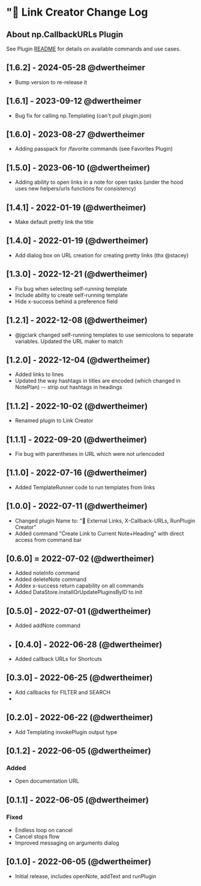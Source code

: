# "🧩 Link Creator Change Log

## About np.CallbackURLs Plugin

See Plugin [README](https://github.com/NotePlan/plugins/blob/main/np.CallbackURLs/README.md) for details on available commands and use cases.

## [1.6.2] - 2024-05-28 @dwertheimer

- Bump version to re-release it

## [1.6.1] - 2023-09-12 @dwertheimer

- Bug fix for calling np.Templating (can't pull plugin.json)

## [1.6.0] - 2023-08-27 @dwertheimer

- Adding passpack for /favorite commands (see Favorites Plugin)

## [1.5.0] - 2023-06-10 (@dwertheimer)

- Adding ability to open links in a note for open tasks (under the hood uses new helpers/urls functions for consistency)

## [1.4.1] - 2022-01-19 (@dwertheimer)

- Make default pretty link the title

## [1.4.0] - 2022-01-19 (@dwertheimer)

- Add dialog box on URL creation for creating pretty links (thx @stacey)

## [1.3.0] - 2022-12-21 (@dwertheimer)

- Fix bug when selecting self-running template
- Include ability to create self-running template
- Hide x-success behind a preference field

## [1.2.1] - 2022-12-08 (@dwertheimer)

- @jgclark changed self-running templates to use semicolons to separate variables. Updated the URL maker to match

## [1.2.0] - 2022-12-04 (@dwertheimer)

- Added links to lines
- Updated the way hashtags in titles are encoded (which changed in NotePlan) -- strip out hashtags in headings

## [1.1.2] - 2022-10-02 (@dwertheimer)

- Renamed plugin to Link Creator

## [1.1.1] - 2022-09-20 (@dwertheimer)

- Fix bug with parentheses in URL which were not urlencoded

## [1.1.0] - 2022-07-16 (@dwertheimer)

- Added TemplateRunner code to run templates from links
  
## [1.0.0] - 2022-07-11 (@dwertheimer)

- Changed plugin Name to: "🧩 External Links, X-Callback-URLs, RunPlugin Creator"
- Added command "Create Link to Current Note+Heading" with direct access from command bar

## [0.6.0] = 2022-07-02 (@dwertheimer)

- Added noteInfo command
- Added deleteNote command
- Addex x-success return capability on all commands
- Added DataStore.installOrUpdatePluginsByID to init

## [0.5.0] - 2022-07-01 (@dwertheimer)

- Added addNote command

- ## [0.4.0] - 2022-06-28 (@dwertheimer)

- Added callback URLs for Shortcuts

## [0.3.0] - 2022-06-25 (@dwertheimer)

- Add callbacks for FILTER and SEARCH
-

## [0.2.0] - 2022-06-22 (@dwertheimer)

- Add Templating invokePlugin output type

## [0.1.2] - 2022-06-05 (@dwertheimer)

### Added

- Open documentation URL

## [0.1.1] - 2022-06-05 (@dwertheimer)

### Fixed

- Endless loop on cancel
- Cancel stops flow
- Improved messaging on arguments dialog

## [0.1.0] - 2022-06-05 (@dwertheimer)

- Initial release, includes openNote, addText and runPlugin
